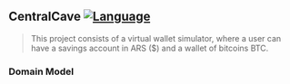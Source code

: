 ## CentralCave [![Language](https://img.shields.io/badge/language-C%23-blueviolet)](#language)
> This project consists of a virtual wallet simulator, where a user can have a savings account in ARS ($) and a wallet of bitcoins BTC.

### Domain Model
